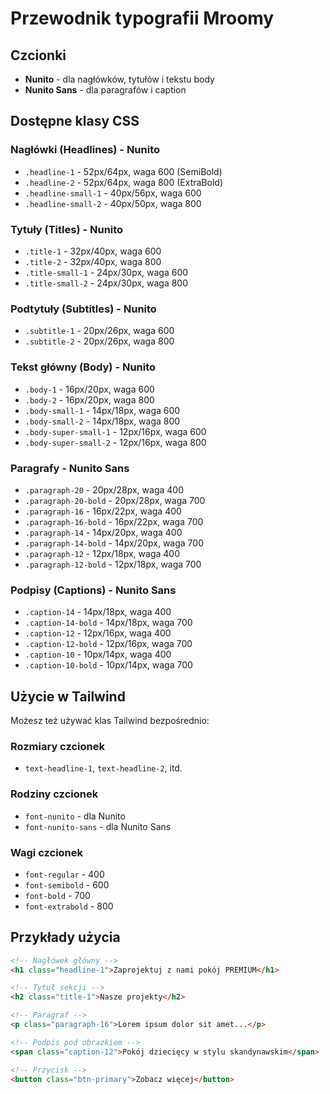 # Przewodnik typografii Mroomy

## Czcionki
- **Nunito** - dla nagłówków, tytułów i tekstu body
- **Nunito Sans** - dla paragrafów i caption

## Dostępne klasy CSS

### Nagłówki (Headlines) - Nunito
- `.headline-1` - 52px/64px, waga 600 (SemiBold)
- `.headline-2` - 52px/64px, waga 800 (ExtraBold)
- `.headline-small-1` - 40px/56px, waga 600
- `.headline-small-2` - 40px/50px, waga 800

### Tytuły (Titles) - Nunito
- `.title-1` - 32px/40px, waga 600
- `.title-2` - 32px/40px, waga 800
- `.title-small-1` - 24px/30px, waga 600
- `.title-small-2` - 24px/30px, waga 800

### Podtytuły (Subtitles) - Nunito
- `.subtitle-1` - 20px/26px, waga 600
- `.subtitle-2` - 20px/26px, waga 800

### Tekst główny (Body) - Nunito
- `.body-1` - 16px/20px, waga 600
- `.body-2` - 16px/20px, waga 800
- `.body-small-1` - 14px/18px, waga 600
- `.body-small-2` - 14px/18px, waga 800
- `.body-super-small-1` - 12px/16px, waga 600
- `.body-super-small-2` - 12px/16px, waga 800

### Paragrafy - Nunito Sans
- `.paragraph-20` - 20px/28px, waga 400
- `.paragraph-20-bold` - 20px/28px, waga 700
- `.paragraph-16` - 16px/22px, waga 400
- `.paragraph-16-bold` - 16px/22px, waga 700
- `.paragraph-14` - 14px/20px, waga 400
- `.paragraph-14-bold` - 14px/20px, waga 700
- `.paragraph-12` - 12px/18px, waga 400
- `.paragraph-12-bold` - 12px/18px, waga 700

### Podpisy (Captions) - Nunito Sans
- `.caption-14` - 14px/18px, waga 400
- `.caption-14-bold` - 14px/18px, waga 700
- `.caption-12` - 12px/16px, waga 400
- `.caption-12-bold` - 12px/16px, waga 700
- `.caption-10` - 10px/14px, waga 400
- `.caption-10-bold` - 10px/14px, waga 700

## Użycie w Tailwind

Możesz też używać klas Tailwind bezpośrednio:

### Rozmiary czcionek
- `text-headline-1`, `text-headline-2`, itd.

### Rodziny czcionek
- `font-nunito` - dla Nunito
- `font-nunito-sans` - dla Nunito Sans

### Wagi czcionek
- `font-regular` - 400
- `font-semibold` - 600
- `font-bold` - 700
- `font-extrabold` - 800

## Przykłady użycia

```html
<!-- Nagłówek główny -->
<h1 class="headline-1">Zaprojektuj z nami pokój PREMIUM</h1>

<!-- Tytuł sekcji -->
<h2 class="title-1">Nasze projekty</h2>

<!-- Paragraf -->
<p class="paragraph-16">Lorem ipsum dolor sit amet...</p>

<!-- Podpis pod obrazkiem -->
<span class="caption-12">Pokój dziecięcy w stylu skandynawskim</span>

<!-- Przycisk -->
<button class="btn-primary">Zobacz więcej</button>
```